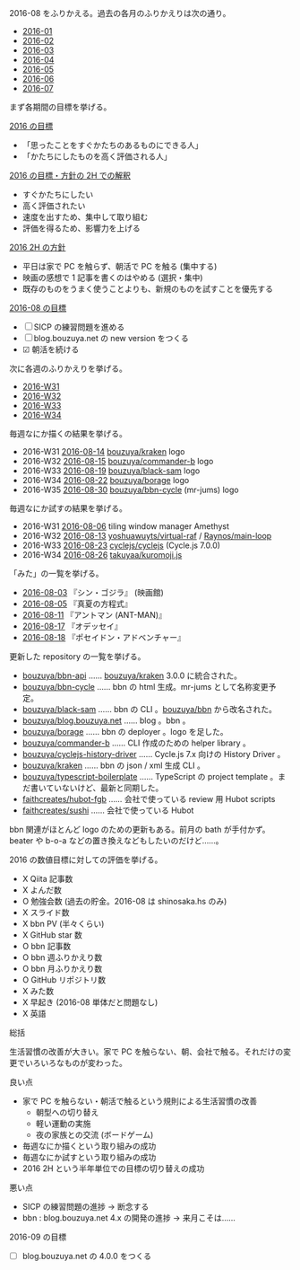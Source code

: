 2016-08 をふりかえる。過去の各月のふりかえりは次の通り。

- [2016-01][2016-01-31]
- [2016-02][2016-02-29]
- [2016-03][2016-03-31]
- [2016-04][2016-05-01]
- [2016-05][2016-05-31]
- [2016-06][2016-06-30]
- [2016-07][2016-07-31]

まず各期間の目標を挙げる。

[2016 の目標][2015-12-31]

- 「思ったことをすぐかたちのあるものにできる人」
- 「かたちにしたものを高く評価される人」

[2016 の目標・方針の 2H での解釈][2016-07-31]

- すぐかたちにしたい
- 高く評価されたい
- 速度を出すため、集中して取り組む
- 評価を得るため、影響力を上げる

[2016 2H の方針][2016-07-31]

- 平日は家で PC を触らず、朝活で PC を触る (集中する)
- 映画の感想で 1 記事を書くのはやめる (選択・集中)
- 既存のものをうまく使うことよりも、新規のものを試すことを優先する

[2016-08 の目標][2016-07-31]

- ☐ SICP の練習問題を進める
- ☐ blog.bouzuya.net の new version をつくる
- ☑ 朝活を続ける

次に各週のふりかえりを挙げる。

- [2016-W31][2016-08-07]
- [2016-W32][2016-08-14]
- [2016-W33][2016-08-21]
- [2016-W34][2016-08-28]

毎週なにか描くの結果を挙げる。

- 2016-W31 [2016-08-14][] [bouzuya/kraken][] logo
- 2016-W32 [2016-08-15][] [bouzuya/commander-b][] logo
- 2016-W33 [2016-08-19][] [bouzuya/black-sam][] logo
- 2016-W34 [2016-08-22][] [bouzuya/borage][] logo
- 2016-W35 [2016-08-30][] [bouzuya/bbn-cycle][] (mr-jums) logo

毎週なにか試すの結果を挙げる。

- 2016-W31 [2016-08-06][] tiling window manager Amethyst
- 2016-W32 [2016-08-13][] [yoshuawuyts/virtual-raf][] / [Raynos/main-loop][]
- 2016-W33 [2016-08-23][] [cyclejs/cyclejs][] (Cycle.js 7.0.0)
- 2016-W34 [2016-08-26][] [takuyaa/kuromoji.js][]

「みた」の一覧を挙げる。

- [2016-08-03][] 『シン・ゴジラ』 (映画館)
- [2016-08-05][] 『真夏の方程式』
- [2016-08-11][] 『アントマン (ANT-MAN)』
- [2016-08-17][] 『オデッセイ』
- [2016-08-18][] 『ポセイドン・アドベンチャー』

更新した repository の一覧を挙げる。

- [bouzuya/bbn-api][] …… [bouzuya/kraken][] 3.0.0 に統合された。
- [bouzuya/bbn-cycle][] …… bbn の html 生成。mr-jums として名称変更予定。
- [bouzuya/black-sam][] …… bbn の CLI 。[bouzuya/bbn][] から改名された。
- [bouzuya/blog.bouzuya.net][] …… blog 。bbn 。
- [bouzuya/borage][] …… bbn の deployer 。logo を足した。
- [bouzuya/commander-b][] …… CLI 作成のための helper library 。
- [bouzuya/cyclejs-history-driver][] …… Cycle.js 7.x 向けの History Driver 。
- [bouzuya/kraken][] …… bbn の json / xml 生成 CLI 。
- [bouzuya/typescript-boilerplate][] …… TypeScript の project template 。まだ書いていないけど、最新と同期した。
- [faithcreates/hubot-fgb][] …… 会社で使っている review 用 Hubot scripts
- [faithcreates/sushi][] …… 会社で使っている Hubot

bbn 関連がほとんど logo のための更新もある。前月の bath が手付かず。beater や b-o-a などの置き換えなどもしたいのだけど……。

2016 の数値目標に対しての評価を挙げる。

- X Qiita 記事数
- X よんだ数
- O 勉強会数 (過去の貯金。2016-08 は shinosaka.hs のみ)
- X スライド数
- X bbn PV (半々くらい)
- X GitHub star 数
- O bbn 記事数
- O bbn 週ふりかえり数
- O bbn 月ふりかえり数
- O GitHub リポジトリ数
- X みた数
- X 早起き (2016-08 単体だと問題なし)
- X 英語

総括

生活習慣の改善が大きい。家で PC を触らない、朝、会社で触る。それだけの変更でいろいろなものが変わった。

良い点

- 家で PC を触らない・朝活で触るという規則による生活習慣の改善
  - 朝型への切り替え
  - 軽い運動の実施
  - 夜の家族との交流 (ボードゲーム)
- 毎週なにか描くという取り組みの成功
- 毎週なにか試すという取り組みの成功
- 2016 2H という半年単位での目標の切り替えの成功

悪い点

- SICP の練習問題の進捗 -> 断念する
- bbn : blog.bouzuya.net 4.x の開発の進捗 → 来月こそは……

2016-09 の目標

- ☐ blog.bouzuya.net の 4.0.0 をつくる

[2015-12-31]: https://blog.bouzuya.net/2015/12/31/
[2016-01-31]: https://blog.bouzuya.net/2016/01/31/
[2016-02-29]: https://blog.bouzuya.net/2016/02/29/
[2016-03-31]: https://blog.bouzuya.net/2016/03/31/
[2016-05-01]: https://blog.bouzuya.net/2016/05/01/
[2016-05-31]: https://blog.bouzuya.net/2016/05/31/
[2016-06-30]: https://blog.bouzuya.net/2016/06/30/
[2016-07-31]: https://blog.bouzuya.net/2016/07/31/
[2016-08-03]: https://blog.bouzuya.net/2016/08/03/
[2016-08-05]: https://blog.bouzuya.net/2016/08/05/
[2016-08-06]: https://blog.bouzuya.net/2016/08/06/
[2016-08-07]: https://blog.bouzuya.net/2016/08/07/
[2016-08-11]: https://blog.bouzuya.net/2016/08/11/
[2016-08-13]: https://blog.bouzuya.net/2016/08/13/
[2016-08-14]: https://blog.bouzuya.net/2016/08/14/
[2016-08-15]: https://blog.bouzuya.net/2016/08/15/
[2016-08-17]: https://blog.bouzuya.net/2016/08/17/
[2016-08-18]: https://blog.bouzuya.net/2016/08/18/
[2016-08-19]: https://blog.bouzuya.net/2016/08/19/
[2016-08-21]: https://blog.bouzuya.net/2016/08/21/
[2016-08-22]: https://blog.bouzuya.net/2016/08/22/
[2016-08-23]: https://blog.bouzuya.net/2016/08/23/
[2016-08-26]: https://blog.bouzuya.net/2016/08/26/
[2016-08-28]: https://blog.bouzuya.net/2016/08/28/
[2016-08-30]: https://blog.bouzuya.net/2016/08/30/
[Raynos/main-loop]: https://github.com/Raynos/main-loop
[bouzuya/bbn-api]: https://github.com/bouzuya/bbn-api
[bouzuya/bbn-cycle]: https://github.com/bouzuya/bbn-cycle
[bouzuya/bbn]: https://github.com/bouzuya/bbn
[bouzuya/black-sam]: https://github.com/bouzuya/black-sam
[bouzuya/blog.bouzuya.net]: https://github.com/bouzuya/blog.bouzuya.net
[bouzuya/borage]: https://github.com/bouzuya/borage
[bouzuya/commander-b]: https://github.com/bouzuya/commander-b
[bouzuya/cyclejs-history-driver]: https://github.com/bouzuya/cyclejs-history-driver
[bouzuya/kraken]: https://github.com/bouzuya/kraken
[bouzuya/typescript-boilerplate]: https://github.com/bouzuya/typescript-boilerplate
[cyclejs/cyclejs]: https://github.com/cyclejs/cyclejs
[faithcreates/hubot-fgb]: https://github.com/faithcreates/hubot-fgb
[faithcreates/sushi]: https://github.com/faithcreates/sushi
[takuyaa/kuromoji.js]: https://github.com/takuyaa/kuromoji.js
[yoshuawuyts/virtual-raf]: https://github.com/yoshuawuyts/virtual-raf
